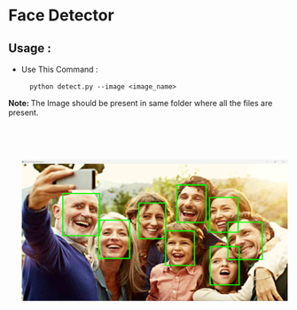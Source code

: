 # Face Detector

 <h2>Usage :</h2>
 <ul>
  <li>Use This Command :</li>
  
      python detect.py --image <image_name>
</ul>
  <p><b>Note: </b>The Image should be present in same folder where all the files are present.</p> 
<ul>
<br>
<br>
<h2>
<img src="https://github.com/emirhantuygun/Face_Detector/blob/main/Example/ss1.png">
</h2>
